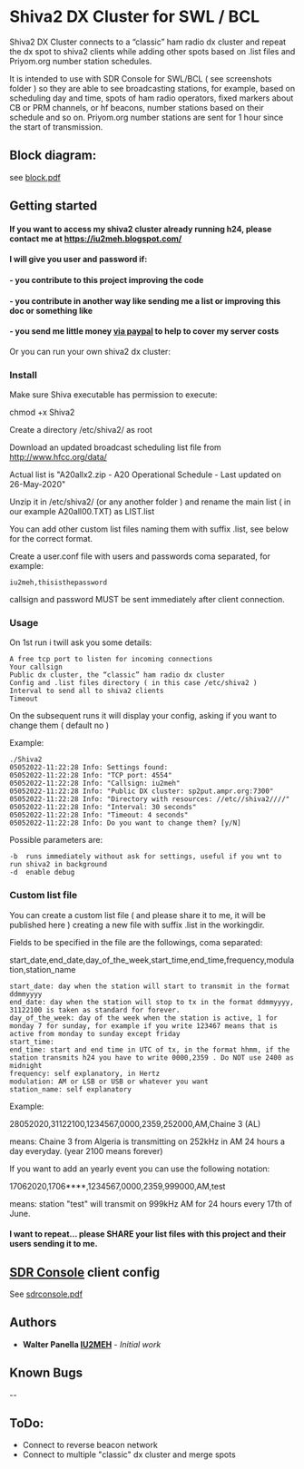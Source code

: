 # Shiva2 DX Cluster for SWL / BCL

Shiva2 DX Cluster connects to a “classic” ham radio dx cluster and repeat the dx spot to shiva2 clients while adding other spots based on .list files and Priyom.org number station schedules.

It is intended to use with SDR Console for SWL/BCL ( see screenshots folder ) so they are able to see broadcasting stations, for example, based on scheduling day and time, spots of ham radio operators, fixed markers about CB or PRM channels, or hf beacons, number stations based on their schedule and so on.
Priyom.org number stations are sent for 1 hour since the start of transmission.

## Block diagram:
see [block.pdf](https://github.com/IU2MEH/shiva2/blob/master/block.pdf)
 

## Getting started
#### If you want to access my shiva2 cluster already running h24, please contact me at https://iu2meh.blogspot.com/
#### I will give you user and password if:
#### - you contribute to this project improving the code 
#### - you contribute in another way like sending me a list or improving this doc or something like
#### - you send me little money [via paypal](https://www.paypal.com/paypalme/iu2meh) to help to cover my server costs

Or you can run your own shiva2 dx cluster:

### Install
Make sure Shiva executable has permission to execute:

chmod +x Shiva2

Create a directory /etc/shiva2/ as root

Download an updated broadcast scheduling list file from http://www.hfcc.org/data/

Actual list is "A20allx2.zip - A20 Operational Schedule - Last updated on 26-May-2020"

Unzip it in /etc/shiva2/ (or any another folder ) and rename the main list ( in our example A20all00.TXT) as LIST.list

You can add other custom list files naming them with suffix .list, see below for the correct format.

Create a user.conf file with users and passwords coma separated, for example:

	iu2meh,thisisthepassword
  
callsign and password MUST be sent immediately after client connection.

### Usage

On 1st run i twill ask you some details:

	A free tcp port to listen for incoming connections
	Your callsign
	Public dx cluster, the “classic” ham radio dx cluster
	Config and .list files directory ( in this case /etc/shiva2 )
	Interval to send all to shiva2 clients
	Timeout
On the subsequent runs it will display your config, 
asking if you want to change them ( default no )

Example:

	./Shiva2
	05052022-11:22:28 Info: Settings found:
	05052022-11:22:28 Info: "TCP port: 4554"
	05052022-11:22:28 Info: "Callsign: iu2meh"
	05052022-11:22:28 Info: "Public DX cluster: sp2put.ampr.org:7300"
	05052022-11:22:28 Info: "Directory with resources: //etc//shiva2////"
	05052022-11:22:28 Info: "Interval: 30 seconds"
	05052022-11:22:28 Info: "Timeout: 4 seconds"
	05052022-11:22:28 Info: Do you want to change them? [y/N]

Possible parameters are:

	-b	runs immediately without ask for settings, useful if you wnt to run shiva2 in background
	-d	enable debug

### Custom list file

You can create a custom list file ( and please share it to me, it will be published here ) creating a new file with suffix .list in the workingdir.

Fields to be specified in the file are the followings, coma separated:

start_date,end_date,day_of_the_week,start_time,end_time,frequency,modulation,station_name

	start_date: day when the station will start to transmit in the format ddmmyyyy
	end_date: day when the station will stop to tx in the format ddmmyyyy, 31122100 is taken as standard for forever.
	day_of_the_week: day of the week when the station is active, 1 for monday 7 for sunday, for example if you write 123467 means that is active from monday to sunday except friday
	start_time:
	end_time: start and end time in UTC of tx, in the format hhmm, if the station transmits h24 you have to write 0000,2359 . Do NOT use 2400 as midnight
	frequency: self explanatory, in Hertz
	modulation: AM or LSB or USB or whatever you want
	station_name: self explanatory

Example:

28052020,31122100,1234567,0000,2359,252000,AM,Chaine 3 (AL)

means: Chaine 3 from Algeria is transmitting on 252kHz in AM 24 hours a day everyday. (year 2100 means forever)

If you want to add an yearly event you can use the following notation:

17062020,1706****,1234567,0000,2359,999000,AM,test

means: station "test" will transmit on 999kHz AM for 24 hours every 17th of June.

#### I want to repeat... please SHARE your list files with this project and their users sending it to me.

## [SDR Console](https://www.sdr-radio.com) client config

See [sdrconsole.pdf](https://github.com/IU2MEH/shiva2/blob/master/sdrconsole.pdf)

## Authors

* **Walter Panella [IU2MEH](https://iu2meh.blogspot.com)** - *Initial work*

## Known Bugs
--


## ToDo:

- Connect to reverse beacon network
- Connect to multiple "classic" dx cluster and merge spots
